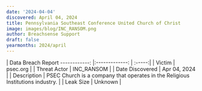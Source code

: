 ```yaml
---
date: '2024-04-04'
discovered: April 04, 2024
title: Pennsylvania Southeast Conference United Church of Christ
image: images/blog/INC_RANSOM.png
author: Breachsense Support
draft: false
yearmonths: 2024/april
---
```



| Data Breach Report
------------:     |:-------------:    | :-----:|
| Victim      | psec.org      | 
| Threat Actor      | INC_RANSOM      | 
| Date Discovered      | Apr 04, 2024      | 
| Description      | PSEC Church is a company that operates in the Religious Institutions industry.      | 
| Leak Size      | Unknown      | 

